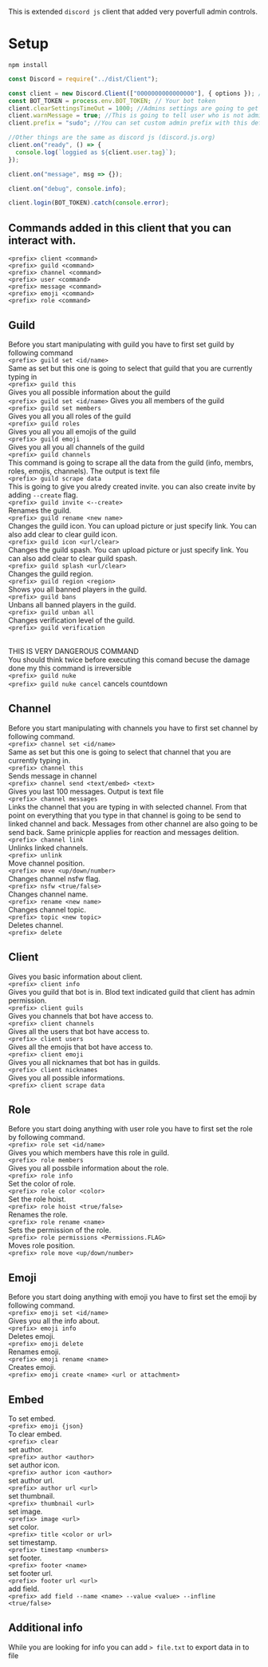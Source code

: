 This is extended `discord js` client that added very poverfull admin controls.

# Setup
`npm install`

```javascript
const Discord = require("../dist/Client");

const client = new Discord.Client(["0000000000000000"], { options }); // put admins id in to arrays
const BOT_TOKEN = process.env.BOT_TOKEN; // Your bot token
client.clearSettingsTimeOut = 1000; //Admins settings are going to get cleared overtime use this to set custom clear time (default 1 minute)
client.warnMessage = true; //This is going to tell user who is not admin that they are not admin (disabled on default)
client.prefix = "sudo"; //You can set custom admin prefix with this default (sudo)

//Other things are the same as discord js (discord.js.org)
client.on("ready", () => {
  console.log(`loggied as ${client.user.tag}`);
});

client.on("message", msg => {});

client.on("debug", console.info);

client.login(BOT_TOKEN).catch(console.error);
```

## Commands added in this client that you can interact with.

```
<prefix> client <command>
<prefix> guild <command>
<prefix> channel <command>
<prefix> user <command>
<prefix> message <command>
<prefix> emoji <command>
<prefix> role <command>
```

## Guild

Before you start manipulating with guild you have to first set guild by following command<br/>`<prefix> guild set <id/name>`<br/>
Same as set but this one is going to select that guild that you are currently typing in<br/>`<prefix> guild this`<br/>
Gives you all possible information about the guild <br/>`<prefix> guild set <id/name>`
Gives you all members of the guild <br/>`<prefix> guild set members`<br/>
Gives you all you all roles of the guild <br/>`<prefix> guild roles`<br/>
Gives you all you all emojis of the guild <br/>`<prefix> guild emoji`<br/>
Gives you all you all channels of the guild <br/>`<prefix> guild channels`<br/>
This command is going to scrape all the data from the guild (info, membrs, roles, emojis, channels). The output is text file <br/>`<prefix> guild scrape data`<br/>
This is going to give you alredy created invite. you can also create invite by adding `--create` flag. <br/>`<prefix> guild invite <--create>`<br/>
Renames the guild. <br/>`<prefix> guild rename <new name>`<br/>
Changes the guild icon. You can upload picture or just specify link. You can also add clear to clear guild icon. <br/>`<prefix> guild icon <url/clear>`<br/>
Changes the guild spash. You can upload picture or just specify link. You can also add clear to clear guild spash. <br/>`<prefix> guild splash <url/clear>`<br/>
Changes the guild region. <br/>`<prefix> guild region <region>`<br/>
Shows you all banned players in the guild. <br/>`<prefix> guild bans`<br/>
Unbans all banned players in the guild. <br/>`<prefix> guild unban all`<br/>
Changes verification level of the guild. <br/>`<prefix> guild verification`<br/><br/>

THIS IS VERY DANGEROUS COMMAND<br/>
You should think twice before executing this comand becuse the damage done my this command is irreversible<br/>
`<prefix> guild nuke`<br/>
`<prefix> guild nuke cancel` cancels countdown<br/>

## Channel

Before you start manipulating with channels you have to first set channel by following command.<br/>`<prefix> channel set <id/name>`<br/>
Same as set but this one is going to select that channel that you are currently typing in.<br/>`<prefix> channel this`<br/>
Sends message in channel<br/>`<prefix> channel send <text/embed> <text>`<br/>
Gives you last 100 messages. Output is text file <br/>`<prefix> channel messages`<br/>
Links the channel that you are typing in with selected channel. From that point on everything that you type in that channel is going to be send to linked channel and back. Messages from other channel are also going to be send back. Same prinicple applies for reaction and messages delition.<br/>`<prefix> channel link`<br/>
Unlinks linked channels. <br/>`<prefix> unlink`<br/>
Move channel position. <br/>`<prefix> move <up/down/number>`<br/>
Changes channel nsfw flag. <br/>`<prefix> nsfw <true/false>`<br/>
Changes channel name. <br/>`<prefix> rename <new name>`<br/>
Changes channel topic. <br/>`<prefix> topic <new topic>`<br/>
Deletes channel. <br/>`<prefix> delete`<br/>

## Client

Gives you basic information about client.<br/>`<prefix> client info`<br/>
Gives you guild that bot is in. Blod text indicated guild that client has admin permission.<br/>`<prefix> client guils`<br/>
Gives you channels that bot have access to.<br/>`<prefix> client channels`<br/>
Gives all the users that bot have access to.<br/>`<prefix> client users`<br/>
Gives all the emojis that bot have access to.<br/>`<prefix> client emoji`<br/>
Gives you all nicknames that bot has in guilds.<br/>`<prefix> client nicknames`<br/>
Gives you all possible informations. <br/>`<prefix> client scrape data`<br/>

## Role

Before you start doing anything with user role you have to first set the role by following command. <br/>`<prefix> role set <id/name>`<br/>
Gives you which members have this role in guild. <br/>`<prefix> role members`<br/>
Gives you all possbile information about the role. <br/>`<prefix> role info`<br/>
Set the color of role. <br/>`<prefix> role color <color>`<br/>
Set the role hoist. <br/>`<prefix> role hoist <true/false>`<br/>
Renames the role. <br/>`<prefix> role rename <name>`<br/>
Sets the permission of the role.<br/>`<prefix> role permissions <Permissions.FLAG>`<br/>
Moves role position.<br/>`<prefix> role move <up/down/number>`<br/>

## Emoji

Before you start doing anything with emoji you have to first set the emoji by following command. <br/>`<prefix> emoji set <id/name>`<br/>
Gives you all the info about. <br/>`<prefix> emoji info`<br/>
Deletes emoji. <br/>`<prefix> emoji delete`<br/>
Renames emoji. <br/>`<prefix> emoji rename <name>`<br/>
Creates emoji. <br/>`<prefix> emoji create <name> <url or attachment>`<br/>

## Embed

To set embed. <br/>`<prefix> emoji {json}`<br/>
To clear embed. <br/>`<prefix> clear`<br/>
set author. <br/>`<prefix> author <author>`<br/>
set author icon. <br/>`<prefix> author icon <author>`<br/>
set author url. <br/>`<prefix> author url <url>`<br/>
set thumbnail. <br/>`<prefix> thumbnail <url>`<br/>
set image. <br/>`<prefix> image <url>`<br/>
set color. <br/>`<prefix> title <color or url>`<br/>
set timestamp. <br/>`<prefix> timestamp <numbers>`<br/>
set footer. <br/>`<prefix> footer <name>`<br/>
set footer url. <br/>`<prefix> footer url <url>`<br/>
add field. <br/>`<prefix> add field --name <name> --value <value> --infline <true/false>`<br/>

## Additional info
While you are looking for info you can add `> file.txt` to export data in to file
